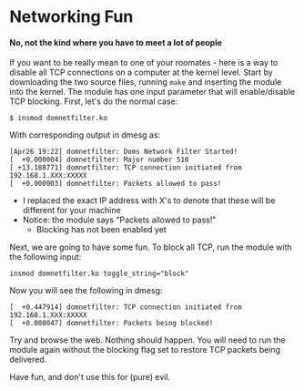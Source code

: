 # Networking Fun
#### No, not the kind where you have to meet a lot of people

If you want to be really mean to one of your roomates - here is a way to disable all TCP connections on a computer at the kernel level. Start by downloading the two source files, running `make` and inserting the module into the kernel. The module has one input parameter that will enable/disable TCP blocking. First, let's do the normal case:

```shell
$ insmod domnetfilter.ko 
```

With corresponding output in dmesg as:

```shell
[Apr26 19:22] domnetfilter: Doms Network Filter Started!
[  +0.000004] domnetfilter: Major number 510
[ +13.188771] domnetfilter: TCP connection initiated from 192.168.1.XXX:XXXXX
[  +0.000003] domnetfilter: Packets allowed to pass!
```

- I replaced the exact IP address with X's to denote that these will be different for your machine
- Notice: the module says "Packets allowed to pass!"
  - Blocking has not been enabled yet

Next, we are going to have some fun. To block all TCP, run the module with the following input:

```shell
insmod domnetfilter.ko toggle_string="block"
```

Now you will see the following in dmesg:

```shell
[  +0.447914] domnetfilter: TCP connection initiated from 192.168.1.XXX:XXXXX
[  +0.000047] domnetfilter: Packets being blocked!
```

Try and browse the web. Nothing should happen. You will need to run the module again without the blocking flag set to restore TCP packets being delivered. 

Have fun, and don't use this for (pure) evil. 

